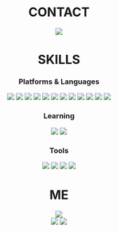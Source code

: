 <div align="center"> 
    <h1>CONTACT</h1>
    <a href="mailto:hhhello0507@gmail.com"><img src="https://img.shields.io/badge/Gmail-FFFFFF?style=for-the-badge&logo=Gmail&logoColor=#ff0000&link=mailto:wonjongah@gmail.com"/></a>
    <h1>SKILLS</h1>
    <h3>Platforms & Languages</h3>
    <img src="https://img.shields.io/badge/Kotlin-7F52FF.svg?&style=for-the-badge&logo=Kotlin&logoColor=white"/>
    <img src="https://img.shields.io/badge/Android-3DDC84.svg?&style=for-the-badge&logo=Android&logoColor=white"/>
    <img src="https://img.shields.io/badge/Java-007396.svg?&style=for-the-badge&logo=Java&logoColor=white"/>
    <img src="https://img.shields.io/badge/Spring-6DB33F.svg?&style=for-the-badge&logo=Spring&logoColor=white"/>
    <img src="https://img.shields.io/badge/HTML5-E34F26.svg?&style=for-the-badge&logo=HTML5&logoColor=white"/>
    <img src="https://img.shields.io/badge/CSS3-1572B6.svg?&style=for-the-badge&logo=CSS3&logoColor=white"/>
    <img src="https://img.shields.io/badge/JavaScript-F7DF1E?style=for-the-badge&logo=javascript&logoColor=black"/>
    <img src="https://img.shields.io/badge/Node.js-339933?style=for-the-badge&logo=Node.js&logoColor=white"/>
    <img src="https://img.shields.io/badge/Express-000000?style=for-the-badge&logo=Express&logoColor=white"/>
    <img src="https://img.shields.io/badge/C-A8B9CC?style=for-the-badge&logo=C&logoColor=white"/>
    <img src="https://img.shields.io/badge/C%23-000000?style=for-the-badge&logo=Csharp&logoColor=white"/>
    <img src="https://img.shields.io/badge/Python-3776AB?style=for-the-badge&logo=Python&logoColor=white"/>
    <h3>Learning</h3>
    <img src="https://img.shields.io/badge/React-61DAFB?style=for-the-badge&logo=React&logoColor=black"/>
    <img src="https://img.shields.io/badge/Swift-F05138?style=for-the-badge&logo=Swift&logoColor=white"/>
    <h3>Tools</h3>
    <img src="https://img.shields.io/badge/PyCharm-000000?style=for-the-badge&logo=PyCharm&logoColor=white"/>
    <img src="https://img.shields.io/badge/Visual%20Studio%20Code-007ACC.svg?&style=for-the-badge&logo=Visual%20Studio%20Code&logoColor=white"/>
    <img src="https://img.shields.io/badge/Android%20Studio-3DDC84.svg?&style=for-the-badge&logo=Android%20Studio&logoColor=white"/>
    <img src="https://img.shields.io/badge/unity-%23000000.svg?style=for-the-badge&logo=unity&logoColor=white"/>
    <h1>ME</h1>
    <img src="https://github-readme-stats.vercel.app/api?username=bestswlkh0310&bg_color=30,e96443,904e95&title_color=fff&text_color=fff"/>
    <br>
    <img src="http://mazassumnida.wtf/api/v2/generate_badge?boj=hhhello0507"/>
    <img src="https://github-readme-stats.vercel.app/api/top-langs/?username=bestswlkh0310&layout=compact&theme=demo">
